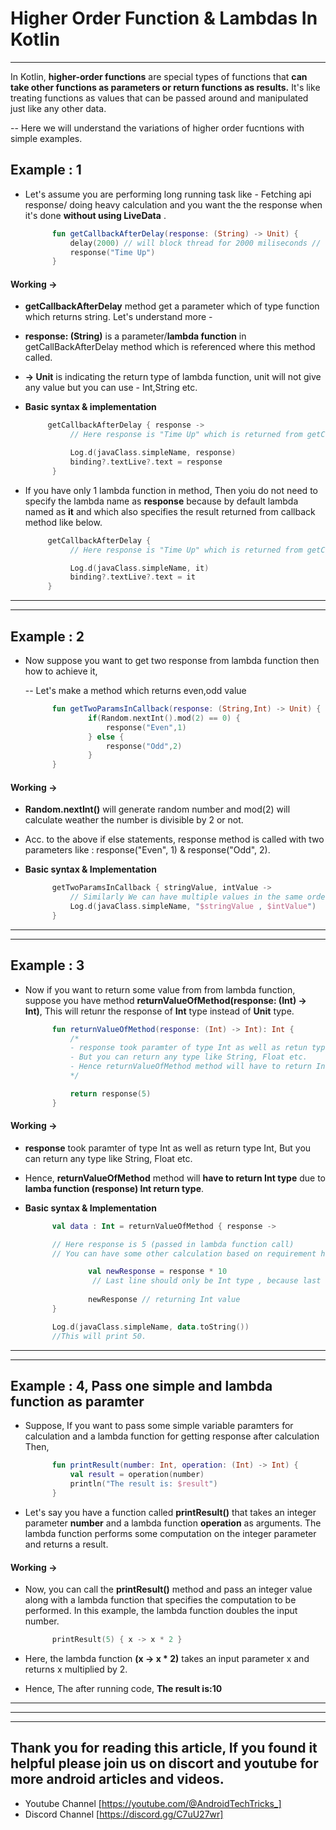 # Higher Order Function & Lambdas In Kotlin
--------

In Kotlin, **higher-order functions** are special types of functions that **can take other functions as parameters or return functions as results.** It's like treating functions as values that can be passed around and manipulated just like any other data.

-- Here we will understand the variations of higher order fucntions with simple examples.

## Example : 1
- Let's assume you are performing long running task like - Fetching api response/ doing heavy calculation and you want the the response when it's done **without using LiveData** .

  ```kotlin
        fun getCallbackAfterDelay(response: (String) -> Unit) {
            delay(2000) // will block thread for 2000 miliseconds //
            response("Time Up")
        }

#### Working ->
- **getCallbackAfterDelay** method get a parameter which of type function which returns string. Let's understand more - 

- **response: (String)** is a parameter/**lambda function** in getCallBackAfterDelay method which is referenced where this method called.

- **-> Unit** is indicating the return type of lambda function, unit will not give any value but you can use - Int,String etc.

- **Basic syntax & implementation**

  ```kotlin
       getCallbackAfterDelay { response ->
            // Here response is "Time Up" which is returned from getCallBackAfterDelay method

            Log.d(javaClass.simpleName, response)
            binding?.textLive?.text = response
        }
- If you have only 1 lambda function in method, Then yoiu do not need to specify the lambda name as **response** because by default lambda named as **it** and which also specifies the result returned from callback method like below.

  ```kotlin
       getCallbackAfterDelay { 
            // Here response is "Time Up" which is returned from getCallBackAfterDelay method

            Log.d(javaClass.simpleName, it)
            binding?.textLive?.text = it
       }


-------------------
------

## Example : 2 
- Now suppose you want to get two response from lambda function then how to achieve it,

    -- Let's make a method which returns even,odd value 

  ```kotlin
        fun getTwoParamsInCallback(response: (String,Int) -> Unit) {
                if(Random.nextInt().mod(2) == 0) {
                    response("Even",1)
                } else {
                    response("Odd",2)
                }
        }

#### Working -> 
- **Random.nextInt()**  will generate random number and mod(2) will calculate weather the number is divisible by 2 or not.

- Acc. to the above if else statements, response method is called with two parameters like : response("Even", 1) & response("Odd", 2).

- **Basic syntax & Implementation**

  ```kotlin
        getTwoParamsInCallback { stringValue, intValue ->
            // Similarly We can have multiple values in the same order described in callback
            Log.d(javaClass.simpleName, "$stringValue , $intValue")
        }

-------------------
------

## Example : 3
- Now if you want to return some value from from lambda function, suppose you have method **returnValueOfMethod(response: (Int) -> Int)**, This will retunr the response of **Int** type instead of **Unit** type.

  ```kotlin
        fun returnValueOfMethod(response: (Int) -> Int): Int {
            /* 
            - response took paramter of type Int as well as retun type Int,
            - But you can return any type like String, Float etc.
            - Hence returnValueOfMethod method will have to return Int type due to lamba function (response) Int return type.
            */

            return response(5)
        }

#### Working -> 
- **response** took paramter of type Int as well as return type Int, But you can return any type like String, Float etc.
- Hence, **returnValueOfMethod** method will **have to return Int type** due to **lamba function (response) Int return type**.

- **Basic syntax & Implementation**

  ```kotlin
        val data : Int = returnValueOfMethod { response ->

        // Here response is 5 (passed in lambda function call)
        // You can have some other calculation based on requirement here, like -

                val newResponse = response * 10
                 // Last line should only be Int type , because last line code statements will be returned to **data** varibale.
               
                newResponse // returning Int value
        }

        Log.d(javaClass.simpleName, data.toString())
        //This will print 50.

-------------------
------

## Example : 4, Pass one simple and lambda function as paramter
- Suppose, If you want to pass some simple variable paramters for calculation and a lambda function for getting response after calculation Then,

  ```kotlin
        fun printResult(number: Int, operation: (Int) -> Int) {
            val result = operation(number)
            println("The result is: $result")
        }
- Let's say you have a function called **printResult()** that takes an integer parameter **number** and a lambda function **operation** as arguments. The lambda function performs some computation on the integer parameter and returns a result.

#### Working ->
- Now, you can call the **printResult()** method and pass an integer value along with a lambda function that specifies the computation to be performed. In this example, the lambda function doubles the input number.

  ```kotlin
        printResult(5) { x -> x * 2 }

- Here, the lambda function **(x -> x * 2)** takes an input parameter x and returns x multiplied by 2.

- Hence, The after running code, **The result is:10**
  
-------------------
-------------------------
------

## Thank you for reading this article, If you found it helpful please join us on discort and youtube for more android articles and videos.
- Youtube Channel [https://youtube.com/@AndroidTechTricks_]
- Discord Channel [https://discord.gg/C7uU27wr]
